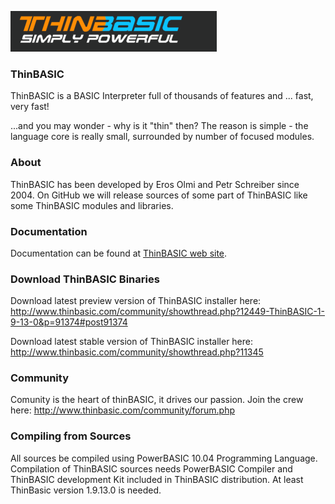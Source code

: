![ThinBASIC](/Logo/TB_Logo1.png)

### ThinBASIC

ThinBASIC is a BASIC Interpreter full of thousands of features and ... fast, very fast!

...and you may wonder - why is it "thin" then? The reason is simple - the language core is really small, surrounded by number of focused modules.


### About

ThinBASIC has been developed by Eros Olmi and Petr Schreiber since 2004.
On GitHub we will release sources of some part of ThinBASIC like some ThinBASIC modules and libraries.

### Documentation

Documentation can be found at [ThinBASIC web site](http://www.thinbasic.com/public/products/thinBasic/help/html/index.html).

### Download ThinBASIC Binaries

Download latest preview version of ThinBASIC installer here:
http://www.thinbasic.com/community/showthread.php?12449-ThinBASIC-1-9-13-0&p=91374#post91374

Download latest stable version of ThinBASIC installer here:
http://www.thinbasic.com/community/showthread.php?11345


### Community

Comunity is the heart of thinBASIC, it drives our passion. Join the crew here:
http://www.thinbasic.com/community/forum.php

### Compiling from Sources

All sources be compiled using PowerBASIC 10.04 Programming Language.
Compilation of ThinBASIC sources needs PowerBASIC Compiler and ThinBASIC development Kit included in ThinBASIC distribution.
At least ThinBasic version 1.9.13.0 is needed.
